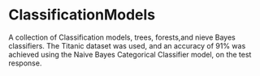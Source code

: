 # ClassificationModels
A collection of Classification models, trees, forests,and nieve Bayes classifiers.
The Titanic dataset was used, and an accuracy of 91% was achieved using the Naive Bayes Categorical Classifier model, on the test response.
